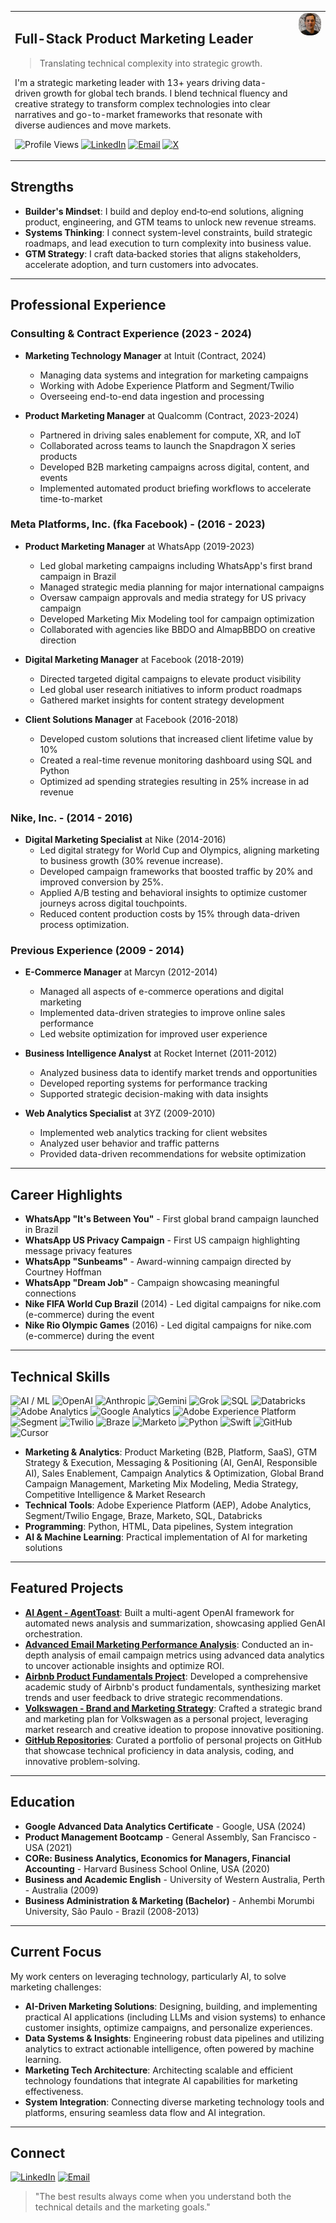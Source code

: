 <table style="width: 100%;">
  <tr>
    <td valign="top">

## Full-Stack Product Marketing Leader
> Translating technical complexity into strategic growth.

I'm a strategic marketing leader with 13+ years driving data-driven growth for global tech brands. I blend technical fluency and creative strategy to transform complex technologies into clear narratives and go-to-market frameworks that resonate with diverse audiences and move markets.

![Profile Views](https://komarev.com/ghpvc/?username=ftchvs&color=blue&style=flat-square) [![LinkedIn](https://img.shields.io/badge/LinkedIn-%230077B5.svg?style=flat-square&logo=linkedin&logoColor=white)](https://www.linkedin.com/in/felipetavaresch/) [![Email](https://img.shields.io/badge/Email-D14836?style=flat-square&logo=gmail&logoColor=white)](mailto:felipetavareschaves@gmail.com) [![X](https://img.shields.io/badge/X-%23000000.svg?style=flat-square&logo=x&logoColor=white)](https://x.com/felipetchaves)
    </td>
    <td valign="top" align="right">
      <img src="felipe.jpeg" width="200" style="border-radius: 15px;" alt="Felipe Tavares Chaves profile picture">
    </td>
  </tr>
</table>

## Strengths

- **Builder's Mindset**: I build and deploy end‑to‑end solutions, aligning product, engineering, and GTM teams to unlock new revenue streams.
- **Systems Thinking**: I connect system-level constraints, build strategic roadmaps, and lead execution to turn complexity into business value.
- **GTM Strategy**: I craft data‑backed stories that aligns stakeholders, accelerate adoption, and turn customers into advocates.

<hr>

## Professional Experience

### Consulting & Contract Experience (2023 - 2024)

- **Marketing Technology Manager** at Intuit (Contract, 2024)
  - Managing data systems and integration for marketing campaigns
  - Working with Adobe Experience Platform and Segment/Twilio
  - Overseeing end-to-end data ingestion and processing

- **Product Marketing Manager** at Qualcomm (Contract, 2023-2024)
  - Partnered in driving sales enablement for compute, XR, and IoT
  - Collaborated across teams to launch the Snapdragon X series products
  - Developed B2B marketing campaigns across digital, content, and events
  - Implemented automated product briefing workflows to accelerate time-to-market

### Meta Platforms, Inc. (fka Facebook) - (2016 - 2023)

- **Product Marketing Manager** at WhatsApp (2019-2023)
  - Led global marketing campaigns including WhatsApp's first brand campaign in Brazil
  - Managed strategic media planning for major international campaigns
  - Oversaw campaign approvals and media strategy for US privacy campaign
  - Developed Marketing Mix Modeling tool for campaign optimization
  - Collaborated with agencies like BBDO and AlmapBBDO on creative direction

- **Digital Marketing Manager** at Facebook (2018-2019)
  - Directed targeted digital campaigns to elevate product visibility
  - Led global user research initiatives to inform product roadmaps
  - Gathered market insights for content strategy development

- **Client Solutions Manager** at Facebook (2016-2018)
  - Developed custom solutions that increased client lifetime value by 10%
  - Created a real-time revenue monitoring dashboard using SQL and Python
  - Optimized ad spending strategies resulting in 25% increase in ad revenue

### Nike, Inc. - (2014 - 2016)

- **Digital Marketing Specialist** at Nike (2014-2016)
  - Led digital strategy for World Cup and Olympics, aligning marketing to business growth (30% revenue increase).
  - Developed campaign frameworks that boosted traffic by 20% and improved conversion by 25%.
  - Applied A/B testing and behavioral insights to optimize customer journeys across digital touchpoints.
  - Reduced content production costs by 15% through data-driven process optimization.

### Previous Experience (2009 - 2014)

- **E-Commerce Manager** at Marcyn (2012-2014)
  - Managed all aspects of e-commerce operations and digital marketing
  - Implemented data-driven strategies to improve online sales performance
  - Led website optimization for improved user experience

- **Business Intelligence Analyst** at Rocket Internet (2011-2012)
  - Analyzed business data to identify market trends and opportunities
  - Developed reporting systems for performance tracking
  - Supported strategic decision-making with data insights

- **Web Analytics Specialist** at 3YZ (2009-2010)
  - Implemented web analytics tracking for client websites
  - Analyzed user behavior and traffic patterns
  - Provided data-driven recommendations for website optimization

---

## Career Highlights

- **WhatsApp "It's Between You"** - First global brand campaign launched in Brazil
- **WhatsApp US Privacy Campaign** - First US campaign highlighting message privacy features
- **WhatsApp "Sunbeams"** - Award-winning campaign directed by Courtney Hoffman
- **WhatsApp "Dream Job"** - Campaign showcasing meaningful connections
- **Nike FIFA World Cup Brazil** (2014) - Led digital campaigns for nike.com (e-commerce) during the event
- **Nike Rio Olympic Games** (2016) - Led digital campaigns for nike.com (e-commerce) during the event

---

## Technical Skills

![AI / ML](https://img.shields.io/badge/AI%20%2F%20ML-%2300A1E0.svg?style=flat-square) ![OpenAI](https://img.shields.io/badge/OpenAI-black?style=flat-square&logo=openai&logoColor=white) ![Anthropic](https://img.shields.io/badge/Anthropic-%231A1A1A?style=flat-square&logo=anthropic&logoColor=white) ![Gemini](https://img.shields.io/badge/Gemini-%234285F4?style=flat-square&logo=google-gemini&logoColor=white) ![Grok](https://img.shields.io/badge/Grok-black?style=flat-square&logo=x&logoColor=white)
![SQL](https://img.shields.io/badge/SQL-%23005C84.svg?style=flat-square&logo=sql&logoColor=white) ![Databricks](https://img.shields.io/badge/Databricks-%23FF3621.svg?style=flat-square&logo=databricks&logoColor=white) ![Adobe Analytics](https://img.shields.io/badge/Adobe%20Analytics-%23E37400.svg?style=flat-square&logo=adobe-analytics&logoColor=white) ![Google Analytics](https://img.shields.io/badge/Google%20Analytics-%23E37400.svg?style=flat-square&logo=google-analytics&logoColor=white)
![Adobe Experience Platform](https://img.shields.io/badge/Adobe%20Experience%20Platform-%23EC1F24.svg?style=flat-square&logo=adobe&logoColor=white) ![Segment](https://img.shields.io/badge/Segment-%234452F4.svg?style=flat-square&logo=segment&logoColor=white) ![Twilio](https://img.shields.io/badge/Twilio-%23F22F46.svg?style=flat-square&logo=twilio&logoColor=white) ![Braze](https://img.shields.io/badge/Braze-%2300BABC.svg?style=flat-square&logo=braze&logoColor=white) ![Marketo](https://img.shields.io/badge/Marketo-%235C4C9F.svg?style=flat-square&logo=marketo&logoColor=white)
![Python](https://img.shields.io/badge/Python-3776AB?style=flat-square&logo=python&logoColor=white) ![Swift](https://img.shields.io/badge/Swift-%23F05138.svg?style=flat-square&logo=swift&logoColor=white) ![GitHub](https://img.shields.io/badge/GitHub-%23181717.svg?style=flat-square&logo=github&logoColor=white) ![Cursor](https://img.shields.io/badge/Cursor-%23000000.svg?style=flat-square&logo=cursor&logoColor=white)

- **Marketing & Analytics**: Product Marketing (B2B, Platform, SaaS), GTM Strategy & Execution, Messaging & Positioning (AI, GenAI, Responsible AI), Sales Enablement, Campaign Analytics & Optimization, Global Brand Campaign Management, Marketing Mix Modeling, Media Strategy, Competitive Intelligence & Market Research
- **Technical Tools**: Adobe Experience Platform (AEP), Adobe Analytics, Segment/Twilio Engage, Braze, Marketo, SQL, Databricks
- **Programming**: Python, HTML, Data pipelines, System integration
- **AI & Machine Learning**: Practical implementation of AI for marketing solutions

---

## Featured Projects

- [**AI Agent - AgentToast**](https://github.com/ftchvs/AgentToast): Built a multi-agent OpenAI framework for automated news analysis and summarization, showcasing applied GenAI orchestration.
- [**Advanced Email Marketing Performance Analysis**](https://docs.google.com/presentation/d/1wyMAvwm7e2zxo-VR9r4Jp_Q33vASafhXJ23wVBCDPD4/edit?slide=id.p#slide=id.p): Conducted an in-depth analysis of email campaign metrics using advanced data analytics to uncover actionable insights and optimize ROI.
- [**Airbnb Product Fundamentals Project**](https://drive.google.com/file/d/1ofrAL9o0u7IYPhml03J88iFUnMkTrKIN/view): Developed a comprehensive academic study of Airbnb's product fundamentals, synthesizing market trends and user feedback to drive strategic recommendations.
- [**Volkswagen - Brand and Marketing Strategy**](https://drive.google.com/file/d/1LCnm5AwtmQrBvJ93RgqJj3eQfEFthtjF/view): Crafted a strategic brand and marketing plan for Volkswagen as a personal project, leveraging market research and creative ideation to propose innovative positioning.
- [**GitHub Repositories**](https://github.com/ftchvs?tab=repositories): Curated a portfolio of personal projects on GitHub that showcase technical proficiency in data analysis, coding, and innovative problem-solving.

---

## Education

- **Google Advanced Data Analytics Certificate** - Google, USA (2024)
- **Product Management Bootcamp** - General Assembly, San Francisco - USA (2021)
- **CORe: Business Analytics, Economics for Managers, Financial Accounting** - Harvard Business School Online, USA (2020)
- **Business and Academic English** - University of Western Australia, Perth - Australia (2009)
- **Business Administration & Marketing (Bachelor)** - Anhembi Morumbi University, São Paulo - Brazil (2008-2013)

---

## Current Focus

My work centers on leveraging technology, particularly AI, to solve marketing challenges:
- **AI-Driven Marketing Solutions**: Designing, building, and implementing practical AI applications (including LLMs and vision systems) to enhance customer insights, optimize campaigns, and personalize experiences.
- **Data Systems & Insights**: Engineering robust data pipelines and utilizing analytics to extract actionable intelligence, often powered by machine learning.
- **Marketing Tech Architecture**: Architecting scalable and efficient technology foundations that integrate AI capabilities for marketing effectiveness.
- **System Integration**: Connecting diverse marketing technology tools and platforms, ensuring seamless data flow and AI integration.

---

## Connect

[![LinkedIn](https://img.shields.io/badge/LinkedIn-%230077B5.svg?style=flat-square&logo=linkedin&logoColor=white)](https://www.linkedin.com/in/felipetavaresch/) [![Email](https://img.shields.io/badge/Email-D14836?style=flat-square&logo=gmail&logoColor=white)](mailto:felipetavareschaves@gmail.com)

> "The best results always come when you understand both the technical details and the marketing goals."
